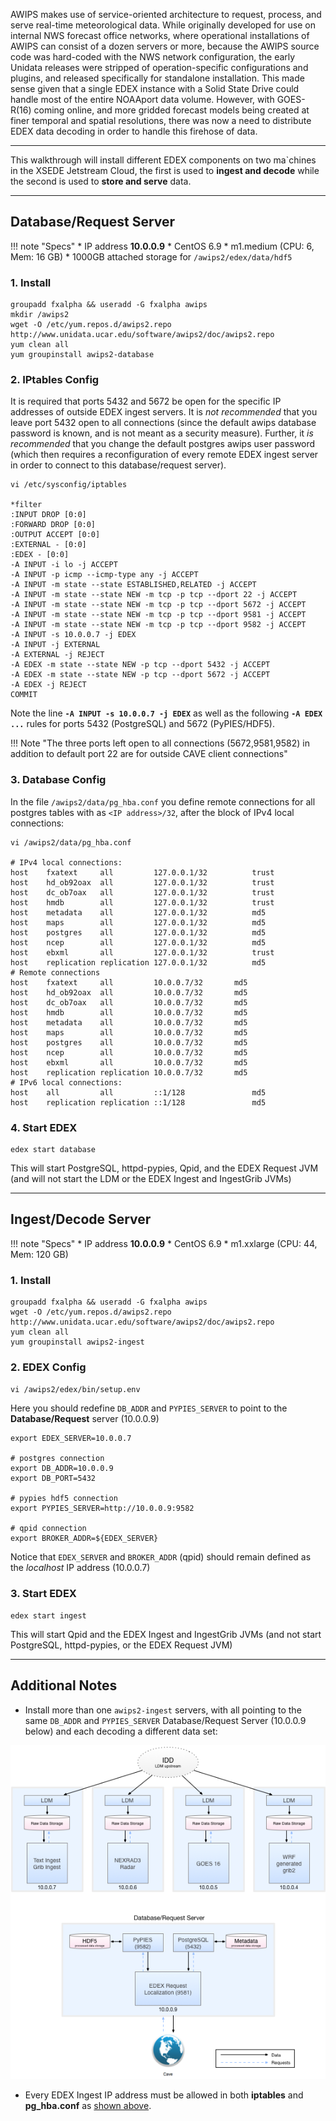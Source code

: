 

AWIPS makes use of service-oriented architecture to request, process, and serve real-time meteorological data. While originally developed for use on internal NWS forecast office networks, where operational installations of AWIPS can consist of a dozen servers or more, because the AWIPS source code was hard-coded with the NWS network configuration, the early Unidata releases were stripped of operation-specific configurations and plugins, and released specifically for standalone installation. This made sense given that a single EDEX instance with a Solid State Drive could handle most of the entire NOAAport data volume. However, with GOES-R(16) coming online, and more gridded forecast models being created at finer temporal and spatial resolutions, there was now a need to distribute EDEX data decoding in order to handle this firehose of data.

---

This walkthrough will install different EDEX components on two ma`chines in the XSEDE Jetstream Cloud, the first is used to **ingest and decode** while the second is used to **store and serve** data.

---

## Database/Request Server

!!! note "Specs"
    * IP address **10.0.0.9**
    * CentOS 6.9
    * m1.medium (CPU: 6, Mem: 16 GB)
    * 1000GB attached storage for `/awips2/edex/data/hdf5`

### 1. Install

	groupadd fxalpha && useradd -G fxalpha awips
	mkdir /awips2
	wget -O /etc/yum.repos.d/awips2.repo http://www.unidata.ucar.edu/software/awips2/doc/awips2.repo
	yum clean all
	yum groupinstall awips2-database

### 2. IPtables Config

It is required that ports 5432 and 5672 be open for the specific IP addresses of outside EDEX ingest servers.  It is *not recommended* that you leave port 5432 open to all connections (since the default awips database password is known, and is not meant as a security measure).  Further, it *is recommended* that you change the default postgres awips user password (which then requires a reconfiguration of every remote EDEX ingest server in order to connect to this database/request server).

	vi /etc/sysconfig/iptables

	*filter
	:INPUT DROP [0:0]
	:FORWARD DROP [0:0]
	:OUTPUT ACCEPT [0:0]
	:EXTERNAL - [0:0]
	:EDEX - [0:0]
	-A INPUT -i lo -j ACCEPT
	-A INPUT -p icmp --icmp-type any -j ACCEPT
	-A INPUT -m state --state ESTABLISHED,RELATED -j ACCEPT
	-A INPUT -m state --state NEW -m tcp -p tcp --dport 22 -j ACCEPT
	-A INPUT -m state --state NEW -m tcp -p tcp --dport 5672 -j ACCEPT
	-A INPUT -m state --state NEW -m tcp -p tcp --dport 9581 -j ACCEPT
	-A INPUT -m state --state NEW -m tcp -p tcp --dport 9582 -j ACCEPT
	-A INPUT -s 10.0.0.7 -j EDEX
	-A INPUT -j EXTERNAL
	-A EXTERNAL -j REJECT
	-A EDEX -m state --state NEW -p tcp --dport 5432 -j ACCEPT
	-A EDEX -m state --state NEW -p tcp --dport 5672 -j ACCEPT
	-A EDEX -j REJECT
	COMMIT

Note the line **`-A INPUT -s 10.0.0.7 -j EDEX`** as well as the following **`-A EDEX ...`** rules for ports 5432 (PostgreSQL) and 5672 (PyPIES/HDF5).  

!!! Note "The three ports left open to all connections (5672,9581,9582) in addition to default port 22 are for outside CAVE client connections"

### 3. Database Config

In the file `/awips2/data/pg_hba.conf` you define remote connections for all postgres tables with as `<IP address>/32`, after the block of IPv4 local connections:

	vi /awips2/data/pg_hba.conf

	# IPv4 local connections:
	host    fxatext     all         127.0.0.1/32          trust
	host    hd_ob92oax  all         127.0.0.1/32          trust
	host    dc_ob7oax   all         127.0.0.1/32          trust
	host    hmdb        all         127.0.0.1/32          trust
	host    metadata    all         127.0.0.1/32          md5
	host    maps        all         127.0.0.1/32          md5
	host    postgres    all         127.0.0.1/32          md5
	host    ncep        all         127.0.0.1/32          md5
	host    ebxml       all         127.0.0.1/32          trust
	host    replication replication 127.0.0.1/32          md5
	# Remote connections
	host    fxatext     all         10.0.0.7/32       md5
	host    hd_ob92oax  all         10.0.0.7/32       md5
	host    dc_ob7oax   all         10.0.0.7/32       md5
	host    hmdb        all         10.0.0.7/32       md5
	host    metadata    all         10.0.0.7/32       md5
	host    maps        all         10.0.0.7/32       md5
	host    postgres    all         10.0.0.7/32       md5
	host    ncep        all         10.0.0.7/32       md5
	host    ebxml       all         10.0.0.7/32       md5
	host    replication replication 10.0.0.7/32       md5
	# IPv6 local connections:
	host    all         all         ::1/128               md5
	host    replication replication ::1/128               md5		

### 4. Start EDEX

	edex start database

This will start PostgreSQL, httpd-pypies, Qpid, and the EDEX Request JVM (and will not start the LDM or the EDEX Ingest and IngestGrib JVMs)

---

## Ingest/Decode Server

!!! note "Specs"
    * IP address **10.0.0.9**
    * CentOS 6.9
    * m1.xxlarge (CPU: 44, Mem: 120 GB)

### 1. Install

	groupadd fxalpha && useradd -G fxalpha awips
	wget -O /etc/yum.repos.d/awips2.repo http://www.unidata.ucar.edu/software/awips2/doc/awips2.repo
	yum clean all
	yum groupinstall awips2-ingest

### 2. EDEX Config

`vi /awips2/edex/bin/setup.env`

Here you should redefine `DB_ADDR` and `PYPIES_SERVER` to point to the **Database/Request** server (10.0.0.9)

	export EDEX_SERVER=10.0.0.7
	
	# postgres connection
	export DB_ADDR=10.0.0.9
	export DB_PORT=5432
	
	# pypies hdf5 connection
	export PYPIES_SERVER=http://10.0.0.9:9582

	# qpid connection
	export BROKER_ADDR=${EDEX_SERVER}

Notice that `EDEX_SERVER` and `BROKER_ADDR` (qpid) should remain defined as the *localhost* IP address (10.0.0.7)

### 3. Start EDEX

	edex start ingest

This will start Qpid and the EDEX Ingest and IngestGrib JVMs (and not start PostgreSQL, httpd-pypies, or the EDEX Request JVM)

---

## Additional Notes

* Install more than one `awips2-ingest` servers, with all pointing to the same `DB_ADDR` and `PYPIES_SERVER` Database/Request Server (10.0.0.9 below) and each decoding a different data set:

![](/images/awips2_distributed.png)

* Every EDEX Ingest IP address must be allowed in both **iptables** and **pg_hba.conf** as [shown above](#2-iptables-config).
